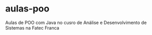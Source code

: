 # aulas-poo
Aulas de POO com Java no cusro de Análise e Desenvolvimento de Sistemas na Fatec Franca
